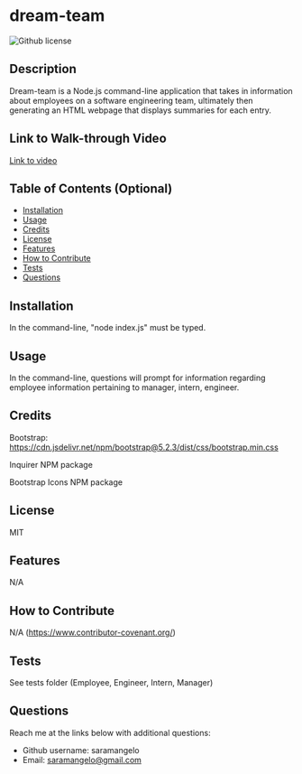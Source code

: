 # dream-team 
![Github license](https://img.shields.io/static/v1?label=License&message=MIT&color=brightgreen)

## Description 
Dream-team is a Node.js command-line application that takes in information about employees on a software engineering team, ultimately then generating an HTML webpage that displays summaries for each entry.

## Link to Walk-through Video
[Link to video](https://drive.google.com/file/d/1qc7LI9Pj9BVRlysoKzma6Xcr5L7FUdDR/view)
  
## Table of Contents (Optional)
    
- [Installation](#installation)
- [Usage](#usage)
- [Credits](#credits)
- [License](#license)
- [Features](#features)
- [How to Contribute](#how-to-contribute)
- [Tests](#tests)
- [Questions](#questions)
  
## Installation
In the command-line, "node index.js" must be typed. 
  
  
## Usage
In the command-line, questions will prompt for information regarding employee information pertaining to manager, intern, engineer.
   
  
## Credits
Bootstrap:  https://cdn.jsdelivr.net/npm/bootstrap@5.2.3/dist/css/bootstrap.min.css

Inquirer NPM package

Bootstrap Icons NPM package
  
## License
MIT


## Features
N/A


## How to Contribute
N/A
(https://www.contributor-covenant.org/)
  

## Tests
See tests folder (Employee, Engineer, Intern, Manager)
  

## Questions
Reach me at the links below with additional questions:
- Github username: saramangelo
- Email: saramangelo@gmail.com
